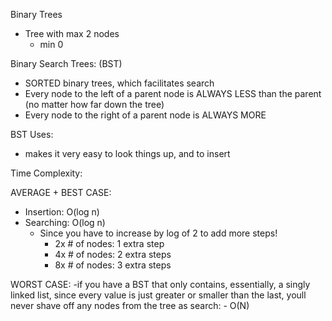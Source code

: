 Binary Trees

- Tree with max 2 nodes
  - min 0

Binary Search Trees: (BST)

- SORTED binary trees, which facilitates search
- Every node to the left of a parent node is ALWAYS LESS than the parent (no matter how far down the tree)
- Every node to the right of a parent node is ALWAYS MORE

BST Uses:

- makes it very easy to look things up, and to insert

Time Complexity:

AVERAGE + BEST CASE:

- Insertion: O(log n)
- Searching: O(log n)
  - Since you have to increase by log of 2 to add more steps!
    - 2x # of nodes: 1 extra step
    - 4x # of nodes: 2 extra steps
    - 8x # of nodes: 3 extra steps

WORST CASE:
-if you have a BST that only contains, essentially, a singly linked list, since every value is just greater or smaller than the last, youll never shave off any nodes from the tree as search: - O(N)
